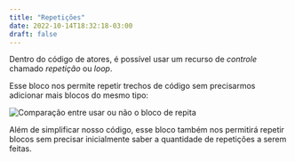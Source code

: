 ```yaml
---
title: "Repetições"
date: 2022-10-14T18:32:18-03:00
draft: false
---
```


Dentro do código de atores, é possível usar um recurso de *controle* chamado *repetição* ou *loop*.

Esse bloco nos permite repetir trechos de código sem precisarmos adicionar mais blocos do mesmo tipo:

<p class="images"><img alt="Comparação entre usar ou não o bloco de repita" src="/conceitos/imagens/repeticao.png"/></p>

Além de simplificar nosso código, esse bloco também nos permitirá repetir blocos sem precisar inicialmente saber a quantidade de repetições a serem feitas.
